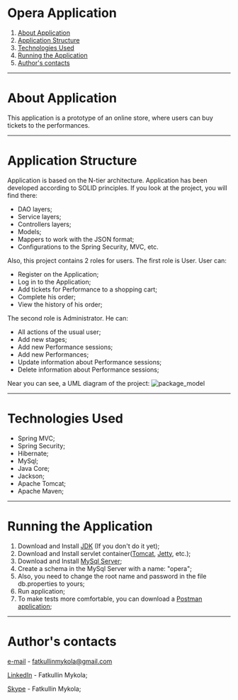 # Opera Application
1. [About Application](#about-application)
2. [Application Structure](#application-structure)
3. [Technologies Used](#technologies-used)
4. [Running the Application](#running-the-application)
5. [Author's contacts](#authors-contacts)
---
# About Application
This application is a prototype of an online store, where users can buy tickets to the performances.
***
# Application Structure
Application is based on the N-tier architecture. Application has been developed according to SOLID principles.
If you look at the project, you will find there:
- DAO layers;
- Service layers;
- Controllers layers;
- Models;
- Mappers to work with the JSON format;
- Configurations to the Spring Security, MVC, etc.

Also, this project contains 2 roles for users. The first role is User. User can:
- Register on the Application;
- Log in to the Application;
- Add tickets for Performance to a shopping cart;
- Complete his order;
- View the history of his order;

The second role is Administrator. He can:
- All actions of the usual user;
- Add new stages;
- Add new Performance sessions;
- Add new Performances;
- Update information about Performance sessions;
- Delete information about Performance sessions;

Near you can see, a UML diagram of the project:
![package_model](https://github.com/NikolayFatkullin/pictures/blob/master/Package%20model.png)

***
# Technologies Used
- Spring MVC;
- Spring Security;
- Hibernate;
- MySql;
- Java Core;
- Jackson;
- Apache Tomcat;
- Apache Maven;
***
# Running the Application
1. Download and Install [JDK](https://www.oracle.com/java/technologies/javase-downloads.html) (If you don't do it yet);
2. Download and Install servlet container([Tomcat](https://tomcat.apache.org/download-80.cgi), [Jetty](https://www.eclipse.org/jetty/download.php), etc.);
3. Download and Install [MySql Server](https://dev.mysql.com/downloads/workbench/);
4. Create a schema in the MySql Server with a name: "opera";
5. Also, you need to change the root name and password in the file
   db.properties to yours;
6. Run application;
7. To make tests more comfortable, you can download a [Postman application](https://www.postman.com/downloads/);
***
# Author's contacts
[e-mail](http://fatkullinmykola@gmail.com) - fatkullinmykola@gmail.com

[LinkedIn](https://www.linkedin.com/in/mykola-fatkullin-b56350206/) - Fatkullin Mykola;

[Skype](https://join.skype.com/invite/bpH8IGxUune1) - Fatkullin Mykola;

